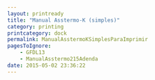 ```yaml
---
layout: printready
title: "Manual Asstermo-K (simples)"
category: printing
printcategory: dock
permalink: ManualAsstermoKSimplesParaImprimir
pagesToIgnore:
    - GFDL13
    - ManualAsstermo215Adenda
date: 2015-05-02 23:36:22
---
```



